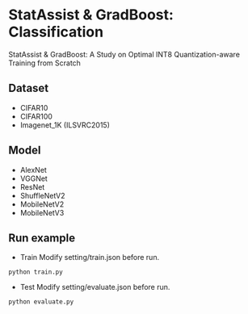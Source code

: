 # StatAssist & GradBoost: Classification
StatAssist & GradBoost: A Study on Optimal INT8 Quantization-aware Training from Scratch

## Dataset
- CIFAR10
- CIFAR100
- Imagenet_1K (ILSVRC2015)

## Model
- AlexNet
- VGGNet
- ResNet
- ShuffleNetV2
- MobileNetV2
- MobileNetV3

## Run example

- Train
Modify setting/train.json before run.   
```shell
python train.py

```
- Test
Modify setting/evaluate.json before run.   
```shell
python evaluate.py

```